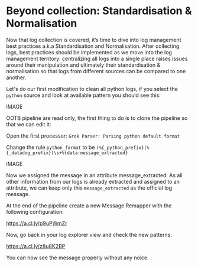 # Beyond collection: Standardisation & Normalisation

Now that log collection is covered, it’s time to dive into log management best practices a.k.a Standardisation and Normalisation. After collecting logs, best practices should be implemented as we move into the log management territory: centralizing all logs into a single place raises issues around their manipulation and ultimately their standardisation & normalisation so that logs from different sources can be compared to one another.

Let's do our first modification to clean all python logs, if you select the `python` source and look at available pattern you should see this:

IMAGE

OOTB pipeline are read only, the first thing to do is to clone the pipeline so that we can edit it:

Open the first processor: `Grok Parser: Parsing python default format`

Change the rule `python_format` to be `(%{_python_prefix}|%{_datadog_prefix})\s+%{data:message_extracted}`

IMAGE

Now we assigned the message in an attribute message_extracted. As all other information from our logs is already extracted and assigned to an attribute, we can keep only this `message_extracted` as the official log message.

At the end of the pipeline create a new Message Remapper with the following configuration:


https://a.cl.ly/p9uPWmZr

Now, go back in your log explorer view and check the new patterns:

https://a.cl.ly/z8u8K2BP

You can now see the message properly without any noice.